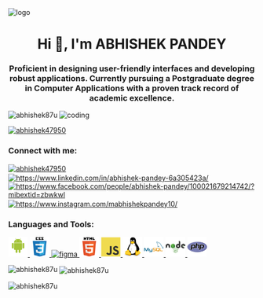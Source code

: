 <img src="https://media.licdn.com/dms/image/v2/D5616AQE5ama3HxWasw/profile-displaybackgroundimage-shrink_350_1400/profile-displaybackgroundimage-shrink_350_1400/0/1731150858557?e=1736380800&v=beta&t=oSfwAIoOJK6ix2UpTlQatEM8jyvN7h64b3fR8CtmWXg" alt="logo">


<h1 align="center">Hi 👋, I'm ABHISHEK PANDEY</h1>
<h3 align="center">Proficient in designing user-friendly interfaces and developing robust applications. Currently pursuing a Postgraduate degree in Computer Applications with a proven track record of academic excellence.</h3>
<img align="right" alt="coding" width="400" src="https://camo.githubusercontent.com/c50778302259b0f7ce93da47d3e77729929875c1992e689228af48b6589a8993/68747470733a2f2f696d6167652e6962622e636f2f6a456b6364642f66726f6e745f656e645f646576656c6f706572735f6f70656e696e67735f312e676966">


<p align="left"> <img src="https://komarev.com/ghpvc/?username=abhishek87u&label=Profile%20views&color=0e75b6&style=flat" alt="abhishek87u" /> </p>

<p align="left"> <a href="https://twitter.com/abhishek47950" target="blank"><img src="https://img.shields.io/twitter/follow/abhishek47950?logo=twitter&style=for-the-badge" alt="abhishek47950" /></a> </p>

<h3 align="left">Connect with me:</h3>
<p align="left">
<a href="https://twitter.com/abhishek47950" target="blank"><img align="center" src="https://raw.githubusercontent.com/rahuldkjain/github-profile-readme-generator/master/src/images/icons/Social/twitter.svg" alt="abhishek47950" height="30" width="40" /></a>
<a href="https://linkedin.com/in/https://www.linkedin.com/in/abhishek-pandey-6a305423a/" target="blank"><img align="center" src="https://raw.githubusercontent.com/rahuldkjain/github-profile-readme-generator/master/src/images/icons/Social/linked-in-alt.svg" alt="https://www.linkedin.com/in/abhishek-pandey-6a305423a/" height="30" width="40" /></a>
<a href="https://fb.com/https://www.facebook.com/people/abhishek-pandey/100021679214742/?mibextid=zbwkwl" target="blank"><img align="center" src="https://raw.githubusercontent.com/rahuldkjain/github-profile-readme-generator/master/src/images/icons/Social/facebook.svg" alt="https://www.facebook.com/people/abhishek-pandey/100021679214742/?mibextid=zbwkwl" height="30" width="40" /></a>
<a href="https://instagram.com/https://www.instagram.com/mabhishekpandey10/" target="blank"><img align="center" src="https://raw.githubusercontent.com/rahuldkjain/github-profile-readme-generator/master/src/images/icons/Social/instagram.svg" alt="https://www.instagram.com/mabhishekpandey10/" height="30" width="40" /></a>
</p>

<h3 align="left">Languages and Tools:</h3>
<p align="left"> <a href="https://developer.android.com" target="_blank" rel="noreferrer"> <img src="https://raw.githubusercontent.com/devicons/devicon/master/icons/android/android-original-wordmark.svg" alt="android" width="40" height="40"/> </a> <a href="https://www.w3schools.com/css/" target="_blank" rel="noreferrer"> <img src="https://raw.githubusercontent.com/devicons/devicon/master/icons/css3/css3-original-wordmark.svg" alt="css3" width="40" height="40"/> </a> <a href="https://www.figma.com/" target="_blank" rel="noreferrer"> <img src="https://www.vectorlogo.zone/logos/figma/figma-icon.svg" alt="figma" width="40" height="40"/> </a> <a href="https://www.w3.org/html/" target="_blank" rel="noreferrer"> <img src="https://raw.githubusercontent.com/devicons/devicon/master/icons/html5/html5-original-wordmark.svg" alt="html5" width="40" height="40"/> </a> <a href="https://developer.mozilla.org/en-US/docs/Web/JavaScript" target="_blank" rel="noreferrer"> <img src="https://raw.githubusercontent.com/devicons/devicon/master/icons/javascript/javascript-original.svg" alt="javascript" width="40" height="40"/> </a> <a href="https://www.linux.org/" target="_blank" rel="noreferrer"> <img src="https://raw.githubusercontent.com/devicons/devicon/master/icons/linux/linux-original.svg" alt="linux" width="40" height="40"/> </a> <a href="https://www.mysql.com/" target="_blank" rel="noreferrer"> <img src="https://raw.githubusercontent.com/devicons/devicon/master/icons/mysql/mysql-original-wordmark.svg" alt="mysql" width="40" height="40"/> </a> <a href="https://nodejs.org" target="_blank" rel="noreferrer"> <img src="https://raw.githubusercontent.com/devicons/devicon/master/icons/nodejs/nodejs-original-wordmark.svg" alt="nodejs" width="40" height="40"/> </a> <a href="https://www.php.net" target="_blank" rel="noreferrer"> <img src="https://raw.githubusercontent.com/devicons/devicon/master/icons/php/php-original.svg" alt="php" width="40" height="40"/> </a> </p>

<p><img align="left" src="https://github-readme-stats.vercel.app/api/top-langs?username=abhishek87u&show_icons=true&locale=en&layout=compact" alt="abhishek87u" /></p>

<p>&nbsp;<img align="center" src="https://github-readme-stats.vercel.app/api?username=abhishek87u&show_icons=true&locale=en" alt="abhishek87u" /></p>

<p><img align="center" src="https://github-readme-streak-stats.herokuapp.com/?user=abhishek87u&" alt="abhishek87u" /></p>
